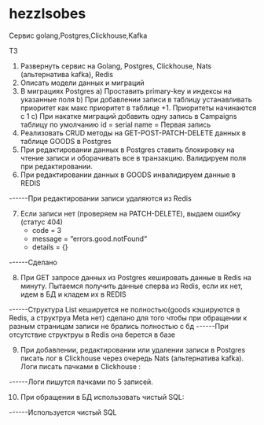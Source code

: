 # hezzlsobes
Сервис golang,Postgres,Clickhouse,Kafka

ТЗ

1) Развернуть сервис на Golang, Postgres, Clickhouse, Nats (альтернатива kafka), Redis 
2) Описать модели данных и миграций 
3) В миграциях Postgres 
 a) Проставить primary-key и индексы на указанные поля
 b) При добавлении записи в таблицу устанавливать приоритет как макс приоритет в таблице +1. Приоритеты начинаются с 1
 c) При накатке миграций добавить одну запись в Campaigns таблицу по умолчанию
    id = serial
    name = Первая запись
4) Реализовать CRUD методы на GET-POST-PATCH-DELETE данных в таблице GOODS в Postgres 
5) При редактировании данных в Postgres ставить блокировку на чтение записи и оборачивать все в транзакцию. Валидируем поля при редактировании.
6) При редактировании данных в GOODS инвалидируем данные в REDIS 

------При редактировании записи удаляются из Redis

7) Если записи нет (проверяем на PATCH-DELETE), выдаем ошибку (статус 404) 
   - code = 3
   - message = “errors.good.notFound“
   - details = {}

------Сделано

8) При GET запросе данных из Postgres кешировать данные в Redis на минуту. Пытаемся получить данные сперва из Redis, если их нет, идем в БД и кладем их в REDIS 

------Структура List кешируется не полностью(goods кэшируются в Redis, а структруа Meta нет) сделано для того чтобы при обращении к разным страницам записи не брались полностью с бд
------При отсутствие структруы в Redis она берется в базе


9) При добавлении, редактировании или удалении записи в Postgres писать лог в Clickhouse через очередь Nats (альтернатива kafka). Логи писать пачками в Clickhouse :

------Логи пишутся пачками по 5 записей.

10) При обращении в БД использовать чистый SQL:

------Используется чистый SQL